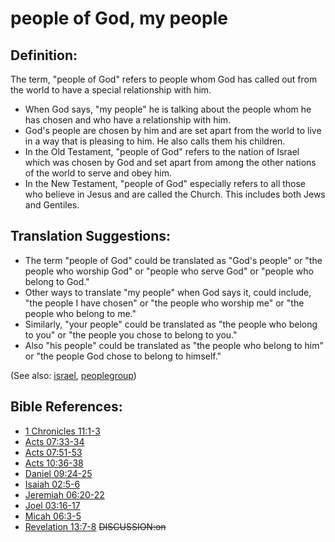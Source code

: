 # people of God, my people #

## Definition: ##

The term, "people of God" refers to people whom God has called out from the world to have a special relationship with him.

* When God says, "my people" he is talking about the people whom he has chosen and who have a relationship with him.
* God's people are chosen by him and are set apart from the world to live in a way that is pleasing to him. He also calls them his children.
* In the Old Testament, "people of God" refers to the nation of Israel which was chosen by God and set apart from among the other nations of the world to serve and obey him.
* In the New Testament, "people of God" especially refers to all those who believe in Jesus and are called the Church. This includes both Jews and Gentiles.

## Translation Suggestions: ##

* The term "people of God" could be translated as "God's people" or "the people who worship God" or "people who serve God" or "people who belong to God."
* Other ways to translate "my people" when God says it, could include, "the people I have chosen" or "the people who worship me" or "the people who belong to me."
* Similarly, "your people"  could be translated as "the people who belong to you" or "the people you chose to belong to you."
* Also "his people" could be translated as "the people who belong to him" or "the people God chose to belong to himself."

(See also: [israel](../other/israel.md), [peoplegroup](../other/peoplegroup.md))
## Bible References: ##

* [1 Chronicles 11:1-3](https://door43.org/en/bible/notes/1ch/11/01)
* [Acts 07:33-34](https://door43.org/en/bible/notes/act/07/33)
* [Acts 07:51-53](https://door43.org/en/bible/notes/act/07/51)
* [Acts 10:36-38](https://door43.org/en/bible/notes/act/10/36)
* [Daniel 09:24-25](https://door43.org/en/bible/notes/dan/09/24)
* [Isaiah 02:5-6](https://door43.org/en/bible/notes/isa/02/05)
* [Jeremiah 06:20-22](https://door43.org/en/bible/notes/jer/06/20)
* [Joel 03:16-17](https://door43.org/en/bible/notes/jol/03/16)
* [Micah 06:3-5](https://door43.org/en/bible/notes/mic/06/03)
* [Revelation 13:7-8](https://door43.org/en/bible/notes/rev/13/07)
~~DISCUSSION:on~~

